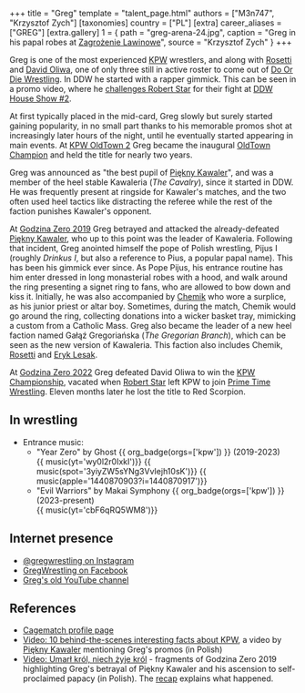 +++
title = "Greg"
template = "talent_page.html"
authors = ["M3n747", "Krzysztof Zych"]
[taxonomies]
country = ["PL"]
[extra]
career_aliases = ["GREG"]
[extra.gallery]
1 = { path = "greg-arena-24.jpg", caption = "Greg in his papal robes at [Zagrożenie Lawinowe](@/e/kpw/2024-02-16-kpw-arena-24-zagrozenie-lawinowe.md)", source = "Krzysztof Zych" }
+++

Greg is one of the most experienced [KPW](@/o/kpw.md) wrestlers, and along with [Rosetti](@/w/rosetti.md) and [David Oliwa](@/w/david-oliwa.md), one of only three still in active roster to come out of [Do Or Die Wrestling](@/o/ddw.md).
In DDW he started with a rapper gimmick. This can be seen in a promo video, where he [challenges Robert Star][greg-rap] for their fight at [DDW House Show #2](@/e/ddw/2015-05-02-ddw-house-show-2.md).

At first typically placed in the mid-card, Greg slowly but surely started gaining popularity, in no small part thanks to his memorable promos shot at increasingly later hours of the night, until he eventually started appearing in main events. At [KPW OldTown 2](@/e/kpw/2017-07-23-kpw-oldtown-2.md) Greg became the inaugural [OldTown Champion](@/c/kpw-old-town-championship.md) and held the title for nearly two years.

Greg was announced as "the best pupil of [Piękny Kawaler](@/w/piekny-kawaler.md)", and was a member of the heel stable Kawaleria (_The Cavalry_), since it started in DDW.
He was frequently present at ringside for Kawaler's matches, and the two often used heel tactics like distracting the referee while the rest of the faction punishes Kawaler's opponent.

At [Godzina Zero 2019](@/e/kpw/2019-08-17-kpw-godzina-zero-2019.md) Greg betrayed and attacked the already-defeated [Piękny Kawaler](@/w/piekny-kawaler.md), who up to this point was the leader of Kawaleria.
Following that incident, Greg anointed himself the pope of Polish wrestling, Pijus I (roughly _Drinkus I_, but also a reference to Pius, a popular papal name).
This has been his gimmick ever since. As Pope Pijus, his entrance routine has him enter dressed in long monasterial robes with a hood, and walk around the ring presenting a signet ring to fans, who are allowed to bow down and kiss it.
Initially, he was also accompanied by [Chemik](@/w/chemik.md) who wore a surplice, as his junior priest or altar boy. Sometimes, during the match, Chemik would go around the ring, collecting donations into a wicker basket tray, mimicking a custom from a Catholic Mass.
Greg also became the leader of a new heel faction named Gałąź Gregoriańska (_The Gregorian Branch_), which can be seen as the new version of Kawaleria. This faction also includes Chemik, [Rosetti](@/w/rosetti.md) and [Eryk Lesak](@/w/eryk-lesak.md).

At [Godzina Zero 2022](@/e/kpw/2022-09-17-kpw-godzina-zero-2022.md) Greg defeated David Oliwa to win the [KPW Championship](@/c/kpw-championship.md), vacated when [Robert Star](@/w/robert-star.md) left KPW to join [Prime Time Wrestling](@/o/ptw.md). Eleven months later he lost the title to Red Scorpion.

## In wrestling

* Entrance music:
  - "Year Zero" by Ghost
 {{ org_badge(orgs=['kpw']) }} (2019-2023) <br>
 {{ music(yt='wy0l2r0IxkI')}}
 {{ music(spot='3yiyZW5sYNg3VvIejh10sK')}}
 {{ music(apple='1440870903?i=1440870917')}}
  - "Evil Warriors" by Makai Symphony
 {{ org_badge(orgs=['kpw']) }} (2023-present) <br>
 {{ music(yt='cbF6qRQ5WM8')}}

## Internet presence

* [@gregwrestling on Instagram](https://www.instagram.com/gregwrestling/)
* [GregWrestling on Facebook](https://www.facebook.com/gregwrestling/)
* [Greg's old YouTube channel](https://www.youtube.com/@g.r.e.g.6760/videos)

## References

* [Cagematch profile page](https://www.cagematch.net/?id=2&nr=19626)
* [Video: 10 behind-the-scenes interesting facts about KPW](https://www.youtube.com/watch?v=sb831M7cs4I), a video by [Piękny Kawaler](@/w/piekny-kawaler.md) mentioning Greg's promos (in Polish)
* [Video: Umarł król, niech żyje król](https://www.youtube.com/watch?v=D3v7UD5DE_E) - fragments of Godzina Zero 2019 highlighting Greg's betrayal of Piękny Kawaler and his ascension to self-proclaimed papacy (in Polish). The [recap](@/e/kpw/2019-08-17-kpw-godzina-zero-2019.md#aftermath) explains what happened.

[greg-rap]: https://www.youtube.com/watch?v=P7m2nsHC6eA
